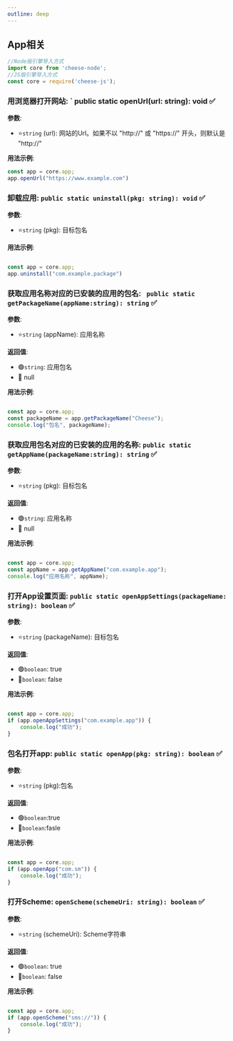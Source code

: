 ```yaml
---
outline: deep
---
```


## App相关

```javascript
//Node版引擎导入方式
import core from 'cheese-node';
//JS版引擎导入方式
const core = require('cheese-js');
```

### 用浏览器打开网站: ` public static openUrl(url: string): void :white_check_mark:

**参数**:

- ⭐`string` (url): 网站的Url。如果不以 "http://" 或 "https://" 开头，则默认是 "http://"

**用法示例**:

```javascript
const app = core.app;
app.openUrl("https://www.example.com")
```

### 卸载应用: `public static uninstall(pkg: string): void` :white_check_mark:

**参数**:

- ⭐`string` (pkg): 目标包名

**用法示例**:

```javascript

const app = core.app;
app.uninstall("com.example.package")
```

### 获取应用名称对应的已安装的应用的包名: ` public static getPackageName(appName:string): string` :white_check_mark:

**参数**:

- ⭐`string` (appName): 应用名称

**返回值**:

- :green_circle:`string`: 应用包名
- :red_circle: null

**用法示例**:

```javascript

const app = core.app;
const packageName = app.getPackageName("Cheese");
console.log("包名", packageName);
```

### 获取应用包名对应的已安装的应用的名称: `public static getAppName(packageName:string): string` :white_check_mark:

**参数**:

- ⭐`string` (pkg): 目标包名

**返回值**:

- :green_circle:`string`: 应用名称
- :red_circle: null

**用法示例**:

```javascript

const app = core.app;
const appName = app.getAppName("com.example.app");
console.log("应用名称", appName);
```

### 打开App设置页面: `public static openAppSettings(packageName: string): boolean` :white_check_mark:

**参数**:

- ⭐`string` (packageName): 目标包名

**返回值**:

- :green_circle:`boolean`: true
- :red_circle:`boolean`: false

**用法示例**:

```javascript

const app = core.app;
if (app.openAppSettings("com.example.app")) {
    console.log("成功");
}
```

### 包名打开app: `public static openApp(pkg: string): boolean` :white_check_mark:

**参数**:

- ⭐`string` (pkg):包名

**返回值**:

- :green_circle:`boolean`:true
- :red_circle:`boolean`:fasle

**用法示例**:

```javascript

const app = core.app;
if (app.openApp("com.sm")) {
    console.log("成功");
}
```

### 打开Scheme: `openScheme(schemeUri: string): boolean` :white_check_mark:

**参数**:

- ⭐`string` (schemeUri): Scheme字符串

**返回值**:

- :green_circle:`boolean`: true
- :red_circle:`boolean`: false

**用法示例**:

```javascript

const app = core.app;
if (app.openScheme("sms://")) {
    console.log("成功");
}
```




